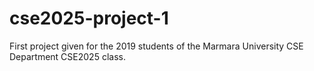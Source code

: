 # cse2025-project-1
First project given for the 2019 students of the Marmara University CSE Department CSE2025 class.
